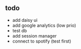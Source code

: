 ## todo
- add daisy ui
- add google analytics (low prio)
- test db
- add session manager 
- connect to spotify (test first)